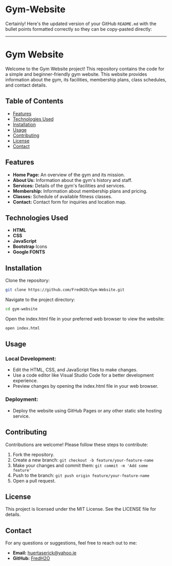# Gym-Website
Certainly! Here's the updated version of your GitHub `README.md` with the bullet points formatted correctly so they can be copy-pasted directly:

---

# Gym Website

Welcome to the Gym Website project! This repository contains the code for a simple and beginner-friendly gym website. This website provides information about the gym, its facilities, membership plans, class schedules, and contact details.

## Table of Contents
- [Features](#features)
- [Technologies Used](#technologies-used)
- [Installation](#installation)
- [Usage](#usage)
- [Contributing](#contributing)
- [License](#license)
- [Contact](#contact)

## Features
- **Home Page:** An overview of the gym and its mission.
- **About Us:** Information about the gym's history and staff.
- **Services:** Details of the gym's facilities and services.
- **Membership:** Information about membership plans and pricing.
- **Classes:** Schedule of available fitness classes.
- **Contact:** Contact form for inquiries and location map.

## Technologies Used
- **HTML**
- **CSS**
- **JavaScript**
- **Bootstrap** Icons
- **Google FONTS**

## Installation
Clone the repository:
```bash
git clone https://github.com/FredH2O/Gym-Website.git
```
Navigate to the project directory:
```bash
cd gym-website
```
Open the index.html file in your preferred web browser to view the website:
```bash
open index.html
```

## Usage
### Local Development:
- Edit the HTML, CSS, and JavaScript files to make changes.
- Use a code editor like Visual Studio Code for a better development experience.
- Preview changes by opening the index.html file in your web browser.

### Deployment:
- Deploy the website using GitHub Pages or any other static site hosting service.

## Contributing
Contributions are welcome! Please follow these steps to contribute:
1. Fork the repository.
2. Create a new branch: `git checkout -b feature/your-feature-name`
3. Make your changes and commit them: `git commit -m 'Add some feature'`
4. Push to the branch: `git push origin feature/your-feature-name`
5. Open a pull request.

## License
This project is licensed under the MIT License. See the LICENSE file for details.

## Contact
For any questions or suggestions, feel free to reach out to me:
- **Email:** huertaserick@yahoo.ie
- **GitHub:** [FredH2O](https://github.com/FredH2O)
